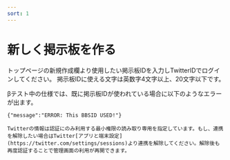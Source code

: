 ```yaml
---
sort: 1
---
```


# 新しく掲示板を作る

トップページの新規作成欄より使用したい掲示板IDを入力しTwitterIDでログインしてください。
掲示板IDに使える文字は英数字4文字以上、20文字以下です。

βテスト中の仕様では、既に掲示板IDが使われている場合に以下のようなエラーが出ます。

```{"message":"ERROR: This BBSID USED!"}```

```note
Twitterの情報は認証にのみ利用する最小権限の読み取り専用を指定しています。もし、連携を解除したい場合はTwitter[アプリと端末設定](https://twitter.com/settings/sessions)より連携を解除してください。解除後も再度認証することで管理画面の利用が再開できます。
```

